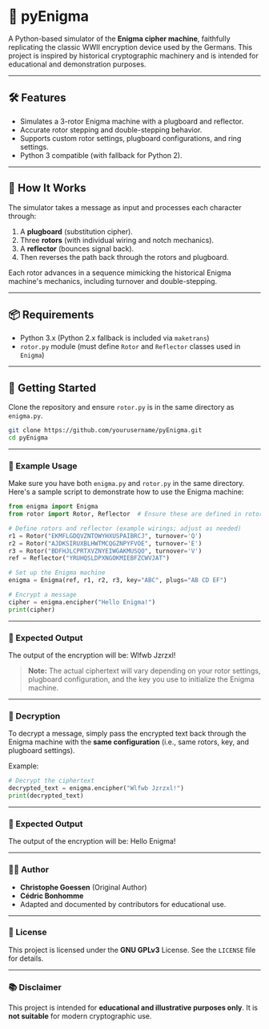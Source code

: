 # 🔐 pyEnigma

A Python-based simulator of the **Enigma cipher machine**, faithfully replicating the classic WWII encryption device used by the Germans. This project is inspired by historical cryptographic machinery and is intended for educational and demonstration purposes.

---

## 🛠️ Features

- Simulates a 3-rotor Enigma machine with a plugboard and reflector.
- Accurate rotor stepping and double-stepping behavior.
- Supports custom rotor settings, plugboard configurations, and ring settings.
- Python 3 compatible (with fallback for Python 2).

---

## 🧠 How It Works

The simulator takes a message as input and processes each character through:

1. A **plugboard** (substitution cipher).
2. Three **rotors** (with individual wiring and notch mechanics).
3. A **reflector** (bounces signal back).
4. Then reverses the path back through the rotors and plugboard.

Each rotor advances in a sequence mimicking the historical Enigma machine's mechanics, including turnover and double-stepping.

---

## 📦 Requirements

- Python 3.x (Python 2.x fallback is included via `maketrans`)
- `rotor.py` module (must define `Rotor` and `Reflector` classes used in `Enigma`)

---

## 🚀 Getting Started

Clone the repository and ensure `rotor.py` is in the same directory as `enigma.py`.

```bash
git clone https://github.com/yourusername/pyEnigma.git
cd pyEnigma
```

---

### 🚀 Example Usage

Make sure you have both `enigma.py` and `rotor.py` in the same directory. Here's a sample script to demonstrate how to use the Enigma machine:

```python
from enigma import Enigma
from rotor import Rotor, Reflector  # Ensure these are defined in rotor.py

# Define rotors and reflector (example wirings; adjust as needed)
r1 = Rotor("EKMFLGDQVZNTOWYHXUSPAIBRCJ", turnover='Q')
r2 = Rotor("AJDKSIRUXBLHWTMCQGZNPYFVOE", turnover='E')
r3 = Rotor("BDFHJLCPRTXVZNYEIWGAKMUSQO", turnover='V')
ref = Reflector("YRUHQSLDPXNGOKMIEBFZCWVJAT")

# Set up the Enigma machine
enigma = Enigma(ref, r1, r2, r3, key="ABC", plugs="AB CD EF")

# Encrypt a message
cipher = enigma.encipher("Hello Enigma!")
print(cipher)
```

---

### 🔑 Expected Output

The output of the encryption will be:
Wlfwb Jzrzxl!


> **Note:** The actual ciphertext will vary depending on your rotor settings, plugboard configuration, and the key you use to initialize the Enigma machine.

---

### 🔄 Decryption

To decrypt a message, simply pass the encrypted text back through the Enigma machine with the **same configuration** (i.e., same rotors, key, and plugboard settings).

Example:

```python
# Decrypt the ciphertext
decrypted_text = enigma.encipher("Wlfwb Jzrzxl!")
print(decrypted_text)
```

---

### 🔑 Expected Output

The output of the encryption will be:
Hello Enigma!


---

### 👨‍💻 Author

- **Christophe Goessen** (Original Author)
- **Cédric Bonhomme**
- Adapted and documented by contributors for educational use.

---

### 📄 License

This project is licensed under the **GNU GPLv3** License. See the `LICENSE` file for details.

---

### 📚 Disclaimer

This project is intended for **educational and illustrative purposes only**. It is **not suitable** for modern cryptographic use.




